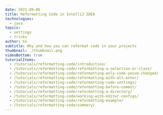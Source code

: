 ```yaml
---
date: 2021-09-06
title: Reformatting Code in IntelliJ IDEA
technologies:
  - java
topics:
  - settings
  - tricks
author: hs
subtitle: Why and how you can reformat code in your projects
thumbnail: ./thumbnail.png
videoBottom: true
tutorialItems:
  - /tutorials/reformatting-code/introduction/
  - /tutorials/reformatting-code/reformatting-a-selection-or-class/
  - /tutorials/reformatting-code/reformatting-only-code-youve-changed/
  - /tutorials/reformatting-code/reformatting-with-alt-enter/
  - /tutorials/reformatting-code/reformatting-code-settings/
  - /tutorials/reformatting-code/reformatting-before-commit/
  - /tutorials/reformatting-code/reformatting-a-directory/
  - /tutorials/reformatting-code/working-with-editor-configs/
  - /tutorials/reformatting-code/reformatting-example/
  - /tutorials/reformatting-code/summary/
---
```


